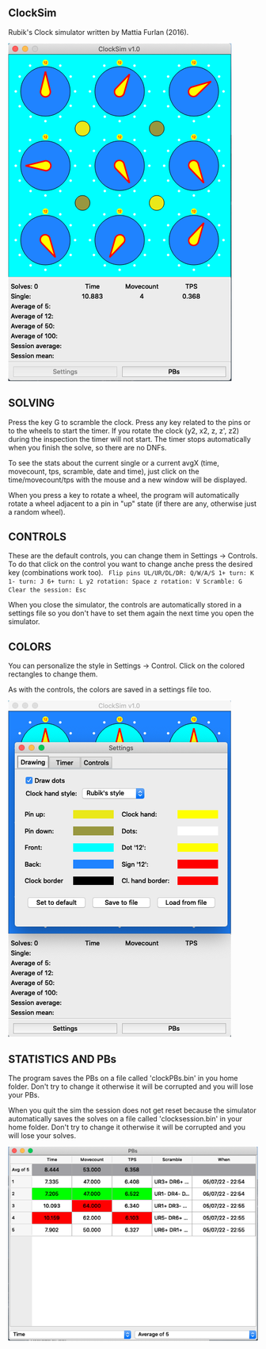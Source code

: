 ## ClockSim

Rubik's Clock simulator written by Mattia Furlan (2016).

![Clock simulator](https://github.com/mattia-furlan/clocksim/blob/main/imgs/clocksim.png)


## SOLVING
Press the key G to scramble the clock.
Press any key related to the pins or to the wheels to start the timer.
If you rotate the clock (y2, x2, z, z', z2) during the inspection the timer will not start.
The timer stops automatically when you finish the solve, so there are no DNFs.

To see the stats about the current single or a current avgX (time, movecount, tps, scramble, date and time), just click on the time/movecount/tps with the mouse and a new window will be displayed.

When you press a key to rotate a wheel, the program will automatically rotate a wheel adjacent to a pin in "up" state (if there are any, otherwise just a random wheel).

## CONTROLS
These are the default controls, you can change them in Settings -> Controls.
To do that click on the control you want to change anche press the desired key (combinations work too).
`
    Flip pins UL/UR/DL/DR: Q/W/A/S
    1+ turn: K
    1- turn: J
    6+ turn: L
    y2 rotation: Space
    z rotation: V
    Scramble: G
    Clear the session: Esc`

When you close the simulator, the controls are automatically stored in a settings file so you don't have to set them again the next time you open the simulator.

## COLORS
You can personalize the style in Settings -> Control.
Click on the colored rectangles to change them.

As with the controls, the colors are saved in a settings file too.


![Settings](https://github.com/mattia-furlan/clocksim/blob/main/imgs/clocksim_settings.png)

## STATISTICS AND PBs 
The program saves the PBs on a file called 'clockPBs.bin' in you home folder.
Don't try to change it otherwise it will be corrupted and you will lose your PBs.

When you quit the sim the session does not get reset because the simulator automatically saves the solves on a file called 'clocksession.bin' in your home folder.
Don't try to change it otherwise it will be corrupted and you will lose your solves.


![PBs](https://github.com/mattia-furlan/clocksim/blob/main/imgs/clocksim_pbs.png)
